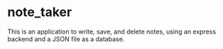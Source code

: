 # note_taker
This is an application to write, save, and delete notes, using an express backend and a JSON file as a database. 
